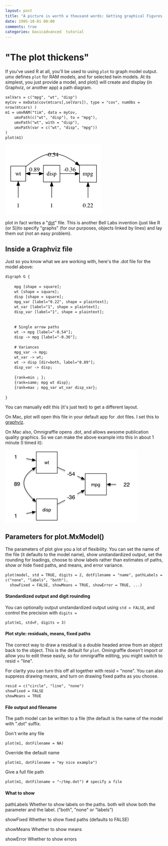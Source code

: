 ```yaml
---
layout: post
title: "A picture is worth a thousand words: Getting graphical Figures from OpenMx models"
date: 1995-10-01 00:00
comments: true
categories: basicadvanced  tutorial
---
```


# "The plot thickens"

If you've used R at all, you'll be used to using `plot` to graph model output. *umx* defines `plot` for RAM models,  and for selected twin models. At its simplest, you just provide a model, and plot() will create and display (in Graphviz, or another app) a path diagram.

```splus
selVars = c("mpg", "wt", "disp")
myCov = mxData(cov(mtcars[,selVars]), type = "cov", numObs = nrow(mtcars) )
m1 = umxRAM("tim", data = myCov,
	umxPath(c("wt", "disp"), to = "mpg"),
	umxPath("wt", with = "disp"),
	umxPath(var = c("wt", "disp", "mpg"))
)
plot(m1)
```

![model of mpg](/media/plot_the_plot_thickens/1simpleModel.png "A model of Miles/gallon")

plot in fact writes a "[dot](http://graphviz.org/content/dot-language)" file. This is another Bell Labs invention (just like R (or S))to specify "graphs" (for our purposes, objects linked by lines) and lay them out (not an easy problem).

## Inside a Graphviz file

Just so you know what we are working with, here's the .dot file for the model above:

```splus
digraph G {

	mpg [shape = square];
	wt [shape = square];
	disp [shape = square];
	mpg_var [label="0.22", shape = plaintext];
	wt_var [label="1", shape = plaintext];
	disp_var [label="1", shape = plaintext];


	# Single arrow paths
	wt -> mpg [label="-0.54"];
	disp -> mpg [label="-0.36"];

	# Variances
	mpg_var -> mpg;
	wt_var -> wt;
	wt -> disp [dir=both, label="0.89"];
	disp_var -> disp;

	{rank=min ; };
	{rank=same; mpg wt disp};
	{rank=max ; mpg_var wt_var disp_var};

}
```

You can manually edit this (it's just text) to get a different layout.

On Mac, plot will open this file in your default app for .dot files. I set this to [graphviz](http://graphviz.org).

On Mac also, Omnigraffle opens .dot, and allows awsome publication quality graphics. So we can make the above example into this in about 1 minute (I timed it):


![omnigraffle edit of mpg](/media/plot_the_plot_thickens/1simpleModel_omnigraffle.png "A Neat model of Miles/gallon")


## Parameters for plot.MxModel()

The parameters of plot give you a lot of flexibility. You can set the name of the file (it defaults to the model name), show unstandardized output, set the rounding for loadings, choose to show labels rather than estimates of paths, show or hide fixed paths, and means, and error variance.

```splus
plot(model, std = TRUE, digits = 2, dotFilename = "name", pathLabels = c("none", "labels", "both"),
  showFixed = FALSE, showMeans = TRUE, showError = TRUE, ...)

```

#### Standardized output and digit rouinding

You can optionally output unstandardized output using `std = FALSE`, and control the precision with `digits = `

```splus
plot(m1, std=F, digits = 3)
```

#### Plot style: residuals, means, fixed paths
The correct way to draw a residual is a double headed arrow from an object back to the object. This is the default for `plot`.
Omingraffle doesn't import or allow you to edit these easily, so for omnigraffle editing, you might switch to resid = "line".

For clarity you can turn this off all together with resid = "none".  You can also suppress drawing means, and turn on drawing fixed paths as you choose.

```splus
resid = c("circle", "line", "none")
showFixed = FALSE
showMeans = TRUE
```

#### File output and filename

The path model can be written to a file (the default is the name of the model with ".dot" suffix.

Don't write any file

```splus
plot(m1, dotFilename = NA)
```

Override the default name

```splus
plot(m1, dotFilename = "my nice example") 

```

Give a full file path

```splus
plot(m1, dotFilename = "~/tmp.dot") # specify a file

```

#### What to show

pathLabels	Whether to show labels on the paths. both will show both the parameter and the label. ("both", "none" or "labels")

showFixed	Whether to show fixed paths (defaults to FALSE)

showMeans	Whether to show means

showError	Whether to show errors
